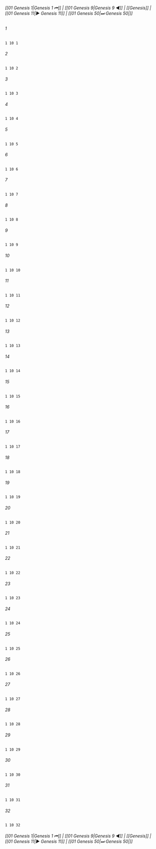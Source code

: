 
###### [[01 Genesis 1|Genesis 1 ⏮]] | [[01 Genesis 9|Genesis 9 ◀]] | [[Genesis]] | [[01 Genesis 11|▶ Genesis 11]] | [[01 Genesis 50|⏭ Genesis 50|]]

###### 1
``` verse
1 10 1 
```
###### 2
``` verse
1 10 2 
```
###### 3
``` verse
1 10 3 
```
###### 4
``` verse
1 10 4 
```
###### 5
``` verse
1 10 5 
```
###### 6
``` verse
1 10 6 
```
###### 7
``` verse
1 10 7 
```
###### 8
``` verse
1 10 8 
```
###### 9
``` verse
1 10 9 
```
###### 10
``` verse
1 10 10 
```
###### 11
``` verse
1 10 11 
```
###### 12
``` verse
1 10 12 
```
###### 13
``` verse
1 10 13 
```
###### 14
``` verse
1 10 14 
```
###### 15
``` verse
1 10 15 
```
###### 16
``` verse
1 10 16 
```
###### 17
``` verse
1 10 17 
```
###### 18
``` verse
1 10 18 
```
###### 19
``` verse
1 10 19 
```
###### 20
``` verse
1 10 20 
```
###### 21
``` verse
1 10 21 
```
###### 22
``` verse
1 10 22 
```
###### 23
``` verse
1 10 23 
```
###### 24
``` verse
1 10 24 
```
###### 25
``` verse
1 10 25 
```
###### 26
``` verse
1 10 26 
```
###### 27
``` verse
1 10 27 
```
###### 28
``` verse
1 10 28 
```
###### 29
``` verse
1 10 29 
```
###### 30
``` verse
1 10 30 
```
###### 31
``` verse
1 10 31 
```
###### 32
``` verse
1 10 32 
```

###### [[01 Genesis 1|Genesis 1 ⏮]] | [[01 Genesis 9|Genesis 9 ◀]] | [[Genesis]] | [[01 Genesis 11|▶ Genesis 11]] | [[01 Genesis 50|⏭ Genesis 50|]]

